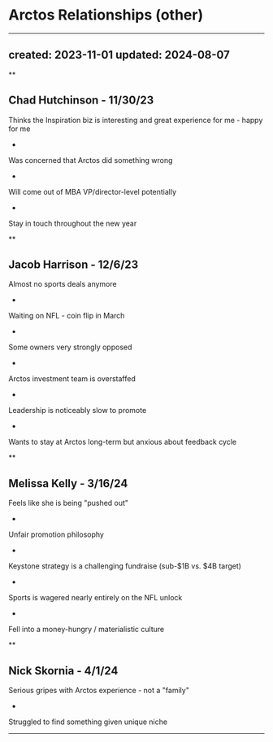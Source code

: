 # Arctos Relationships (other)

---
created: 2023-11-01
updated: 2024-08-07
---

**

**Chad Hutchinson - 11/30/23**
- 
Thinks the Inspiration biz is interesting and great experience for me - happy for me

- 
Was concerned that Arctos did something wrong

- 
Will come out of MBA VP/director-level potentially

- 
Stay in touch throughout the new year

**

**Jacob Harrison - 12/6/23**
- 
Almost no sports deals anymore

- 
Waiting on NFL - coin flip in March

- 
Some owners very strongly opposed 

- 
Arctos investment team is overstaffed

- 
Leadership is noticeably slow to promote

- 
Wants to stay at Arctos long-term but anxious about feedback cycle

**

**Melissa Kelly - 3/16/24**
- 
Feels like she is being "pushed out"

- 
Unfair promotion philosophy

- 
Keystone strategy is a challenging fundraise (sub-$1B vs. $4B target)

- 
Sports is wagered nearly entirely on the NFL unlock

- 
Fell into a money-hungry / materialistic culture

**

**Nick Skornia - 4/1/24**
- 
Serious gripes with Arctos experience - not a "family"

- 
Struggled to find something given unique niche

******